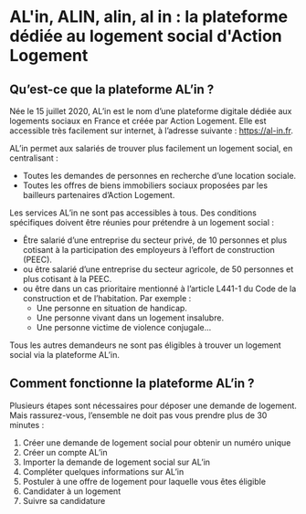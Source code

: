 # AL'in, ALIN, alin, al in : la plateforme dédiée au logement social d'Action Logement

## Qu’est-ce que la plateforme AL’in ?

Née le 15 juillet 2020, AL’in est le nom d’une plateforme digitale dédiée aux logements sociaux en France et créée par Action Logement. Elle est accessible très facilement sur internet, à l’adresse suivante : https://al-in.fr.

AL’in permet aux salariés de trouver plus facilement un logement social, en centralisant :

- Toutes les demandes de personnes en recherche d’une location sociale.
- Toutes les offres de biens immobiliers sociaux proposées par les bailleurs partenaires d’Action Logement.

Les services AL’in ne sont pas accessibles à tous. Des conditions spécifiques doivent être réunies pour prétendre à un logement social :

- Être salarié d’une entreprise du secteur privé, de 10 personnes et plus cotisant à la participation des employeurs à l’effort de construction (PEEC).
- ou être salarié d’une entreprise du secteur agricole, de 50 personnes et plus cotisant à la PEEC.
- ou être dans un cas prioritaire mentionné à l’article L441-1 du Code de la construction et de l’habitation. Par exemple :
  - Une personne en situation de handicap.
  - Une personne vivant dans un logement insalubre.
  - Une personne victime de violence conjugale...

Tous les autres demandeurs ne sont pas éligibles à trouver un logement social via la plateforme AL’in.

## Comment fonctionne la plateforme AL’in ?

Plusieurs étapes sont nécessaires pour déposer une demande de logement. Mais rassurez-vous, l’ensemble ne doit pas vous prendre plus de 30 minutes :

1. Créer une demande de logement social pour obtenir un numéro unique
2. Créer un compte AL’in
3. Importer la demande de logement social sur AL’in
4. Compléter quelques informations sur AL’in
5. Postuler à une offre de logement pour laquelle vous êtes éligible
6. Candidater à un logement
7. Suivre sa candidature
